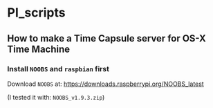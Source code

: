 # PI_scripts

## How to make a Time Capsule server for OS-X Time Machine

### Install `NOOBS` and `raspbian` first
Download `NOOBS` at: https://downloads.raspberrypi.org/NOOBS_latest

(I tested it with: `NOOBS_v1.9.3.zip`)

